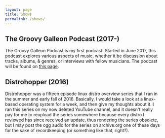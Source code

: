 ```yaml
---
layout: page
title: Shows
permalink: /shows/
---
```


## The Groovy Galleon Podcast (2017-)

The Groovy Galleon Podcast is my first podcast! Started in June 2017, this podcast explores various aspects of music, whether it be discussion about tracks, albums, & genres, or interviews with fellow musicians. The podcast will be found on [this page](https://marksilvermedia.github.io/groovygalleon/podcast).

## Distrohopper (2016)

Distrohopper was a fifteen episode linux distro overview series that I ran in the summer and early fall of 2016. Basically, I would take a look at a linux-based operating system for a week, and then give my thoughts about it. I ran this series on my now deleted YouTube channel, and it doesn't really pay for me to reupload the series somewhere because every distro I reviewed has since received an update, thus rendering the series obsolete, but I may post the ogg audio for the series on archive.org one of these days for the sake of recordkeeping (or something like that, right?).
